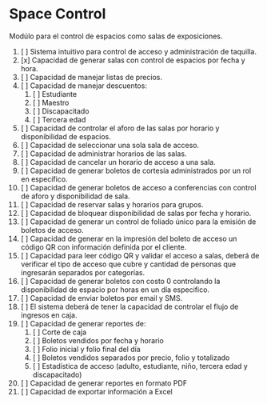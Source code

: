 # Space Control

Modúlo para el control de espacios como salas de exposiciones.

1. [ ] Sistema intuitivo para control de acceso y administración de taquilla.
2. [x] Capacidad de generar salas con control de espacios por fecha y hora.
3. [ ] Capacidad de manejar listas de precios.
4. [ ] Capacidad de manejar descuentos:
    1. [ ] Estudiante
    2. [ ] Maestro
    3. [ ] Discapacitado
    4. [ ] Tercera edad
5. [ ] Capacidad de controlar el aforo de las salas por horario y disponibilidad de espacios.
6. [ ] Capacidad de seleccionar una sola sala de acceso.
7. [ ] Capacidad de administrar horarios de las salas.
8. [ ] Capacidad de cancelar un horario de acceso a una sala.
9. [ ] Capacidad de generar boletos de cortesía administrados por un rol en específico.
10. [ ] Capacidad de generar boletos de acceso a conferencias con control de aforo y disponibilidad de sala.
11. [ ] Capacidad de reservar salas y horarios para grupos.
12. [ ] Capacidad de bloquear disponibilidad de salas por fecha y horario.
13. [ ] Capacidad de generar un control de foliado único para la emisión de boletos de acceso.
14. [ ] Capacidad de generar en la impresión del boleto de acceso un código QR con información definida por el cliente.
15. [ ] Capacidad para leer código QR y validar el acceso a salas, deberá de verificar el tipo de acceso que cubre y cantidad de personas que ingresarán separados por categorías.
16. [ ] Capacidad de generar boletos con costo 0 controlando la disponibilidad de espacio por horas en un día especifico.
17. [ ] Capacidad de enviar boletos por email y SMS.
18. [ ] El sistema deberá de tener la capacidad de controlar el flujo de ingresos en caja.
19. [ ] Capacidad de generar reportes de:
    1. [ ] Corte de caja
    2. [ ] Boletos vendidos por fecha y horario
    3. [ ] Folio inicial y folio final del día
    4. [ ] Boletos vendidos separados por precio, folio y totalizado
    5. [ ] Estadística de acceso (adulto, estudiante, niño, tercera edad y discapacitado)
20. [ ] Capacidad de generar reportes en formato PDF
21. [ ] Capacidad de exportar información a Excel
